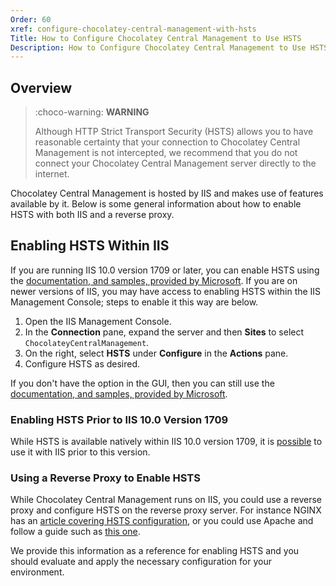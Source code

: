 ```yaml
---
Order: 60
xref: configure-chocolatey-central-management-with-hsts
Title: How to Configure Chocolatey Central Management to Use HSTS
Description: How to Configure Chocolatey Central Management to Use HSTS
---
```


## Overview

> :choco-warning: **WARNING**
>
> Although HTTP Strict Transport Security (HSTS) allows you to have reasonable certainty that your connection to Chocolatey Central Management is not intercepted, we recommend that you do not connect your Chocolatey Central Management server directly to the internet.

Chocolatey Central Management is hosted by IIS and makes use of features available by it. Below is some general information about how to enable HSTS with both IIS and a reverse proxy.

## Enabling HSTS Within IIS

If you are running IIS 10.0 version 1709 or later, you can enable HSTS using the [documentation, and samples, provided by Microsoft](https://learn.microsoft.com/en-us/iis/configuration/system.applicationhost/sites/site/hsts). If you are on newer versions of IIS, you may have access to enabling HSTS within the IIS Management Console; steps to enable it this way are below.

1. Open the IIS Management Console.
1. In the **Connection** pane, expand the server and then **Sites** to select `ChocolateyCentralManagement`.
1. On the right, select **HSTS**  under **Configure** in the **Actions** pane.
1. Configure HSTS as desired.

If you don't have the option in the GUI, then you can still use the [documentation, and samples, provided by Microsoft](https://learn.microsoft.com/en-us/iis/configuration/system.applicationhost/sites/site/hsts).

### Enabling HSTS Prior to IIS 10.0 Version 1709

While HSTS is available natively within IIS 10.0 version 1709, it is [possible](https://learn.microsoft.com/en-us/iis/get-started/whats-new-in-iis-10-version-1709/iis-10-version-1709-hsts#challenges-on-enabling-hsts-before-iis-100-version-1709) to use it with IIS prior to this version.

### Using a Reverse Proxy to Enable HSTS

While Chocolatey Central Management runs on IIS, you could use a reverse proxy and configure HSTS on the reverse proxy server. For instance NGINX has an [article covering HSTS configuration](https://www.nginx.com/blog/http-strict-transport-security-hsts-and-nginx/), or you could use Apache and follow a guide such as [this one](https://www.simplified.guide/apache/enable-hsts).

We provide this information as a reference for enabling HSTS and you should evaluate and apply the necessary configuration for your environment. 
